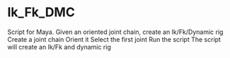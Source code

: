 # Ik_Fk_DMC
Script for Maya. Given an oriented joint chain, create an Ik/Fk/Dynamic rig
Create a joint chain
Orient it
Select the first joint
Run the script
The script will create an Ik/Fk and dynamic rig
